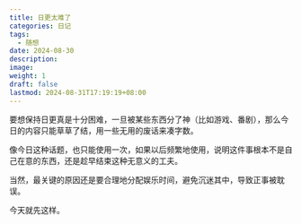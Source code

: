 ```yaml
---
title: 日更太难了
categories: 日记
tags:
  - 随想
date: 2024-08-30
description: 
image: 
weight: 1
draft: false
lastmod: 2024-08-31T17:19:19+08:00
---
```

要想保持日更真是十分困难，一旦被某些东西分了神（比如游戏、番剧），那么今日的内容只能草草了结，用一些无用的废话来凑字数。

像今日这种话题，也只能使用一次，如果以后频繁地使用，说明这件事根本不是自己在意的东西，还是趁早结束这种无意义的工夫。

当然，最关键的原因还是要合理地分配娱乐时间，避免沉迷其中，导致正事被耽误。

今天就先这样。
